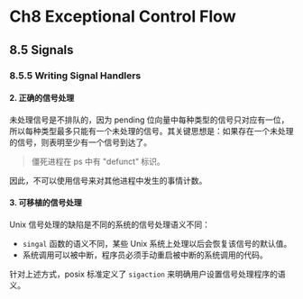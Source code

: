 # Ch8 Exceptional Control Flow

## 8.5 Signals

### 8.5.5 Writing Signal Handlers

#### 2. 正确的信号处理

未处理信号是不排队的，因为 pending 位向量中每种类型的信号只对应有一位，所以每种类型最多只能有一个未处理的信号。其关键思想是：如果存在一个未处理的信号，则表明至少有一个信号到达了。

> 僵死进程在 ps 中有 "defunct" 标识。

因此，不可以使用信号来对其他进程中发生的事情计数。

#### 3. 可移植的信号处理

Unix 信号处理的缺陷是不同的系统的信号处理语义不同：

* `singal` 函数的语义不同，某些 Unix 系统上处理以后会恢复该信号的默认值。
* 系统调用可以被中断，程序员必须手动重启被中断的系统调用的代码。

针对上述方式，posix 标准定义了 `sigaction` 来明确用户设置信号处理程序的语义。